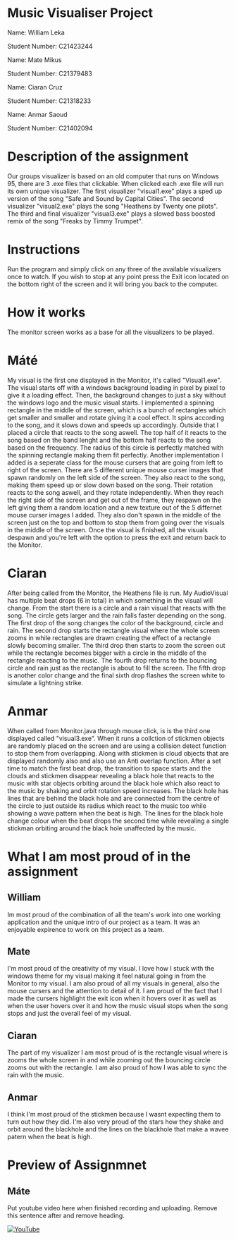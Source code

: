 # Music Visualiser Project

Name: William Leka

Student Number: C21423244

Name: Mate Mikus

Student Number: C21379483

Name: Ciaran Cruz

Student Number: C21318233

Name: Anmar Saoud

Student Number: C21402094


# Description of the assignment
Our groups visualizer is based on an old computer that runs on Windows 95, there are 3 .exe files that clickable. When clicked each .exe file will run its own unique visualizer. The first visualizer "visual1.exe" plays a sped up version of the song "Safe and Sound by Capital Cities". The second visualizer "visual2.exe" plays the song "Heathens by Twenty one pilots". The third and final visualizer "visual3.exe" plays a slowed bass boosted remix of the song "Freaks by Timmy Trumpet".

# Instructions
Run the program and simply click on any three of the available visualizers once to watch. If you wish to stop at any point press the Exit icon located on the bottom right of the screen and it will bring you back to the computer.

# How it works
The monitor screen works as a base for all the visualizers to be played.

# Máté
My visual is the first one displayed in the Monitor, it's called "Visual1.exe". The visual starts off with a windows background loading in pixel by pixel to give it a loading effect. Then, the background changes to just a sky without the windows logo and the music visual starts. I implemented a spinning rectangle in the middle of the screen, which is a bunch of rectangles which get smaller and smaller and rotate giving it a cool effect. It spins according to the song, and it slows down and speeds up accordingly. Outside that I placed a circle that reacts to the song aswell. The top half of it reacts to the song based on the band lenght and the bottom half reacts to the song based on the frequency. The radius of this circle is perfectly matched with the spinning rectangle making them fit perfectly. Another implementation I added is a seperate class for the mouse cursers that are going from left to right of the screen. There are 5 different unique mouse curser images that spawn randomly on the left side of the screen. They also react to the song, making them speed up or slow down based on the song. Their rotation reacts to the song aswell, and they rotate independently. When they reach the right side of the screen and get out of the frame, they respawn on the left giving them a random location and a new texture out of the 5 differnet mouse curser images I added. They also don't spawn in the middle of the screen just on the top and bottom to stop them from going over the visuals in the middle of the screen. Once the visual is finished, all the visuals despawn and you're left with the option to press the exit and return back to the Monitor.

# Ciaran
After being called from the Monitor, the Heathens file is run. My AudioVisual has multiple beat drops (6 in total) in which something in the visual will change. From the start there is a circle and a rain visual that reacts with the song. The circle gets larger and the rain falls faster depending on the song. The first drop of the song changes the color of the background, circle and rain. The second drop starts the rectangle visual where the whole screen zooms in while rectangles are drawn creating the effect of a rectangle slowly becoming smaller. The third drop then starts to zoom the screen out while the rectangle becomes bigger with a circle in the middle of the rectangle reacting to the music. The fourth drop returns to the bouncing circle and rain just as the rectangle is about to fill the screen. The fifth drop is another color change and the final sixth drop flashes the screen white to simulate a lightning strike.

# Anmar
When called from Monitor.java through mouse click, is is the third one displayed called "visual3.exe". When it runs a collction of stickmen objects are randomly placed on the screen and are using a collision detect function to stop them from overlapping. Along with stickmen is cloud objects that are displayed randomly also and also use an Anti overlap function. After a set time to match the first beat drop, the transition to space starts and the clouds and stickmen disappear revealing a black hole that reacts to the music with star objects orbiting around the black hole which also react to the music by shaking and orbit rotation speed increases. The black hole has lines that are behind the black hole and are connected from the centre of the circle to just outside its radius which react to the music too while showing a wave pattern when the beat is high. The lines for the black hole change colour when the beat drops the second time while revealing a single stickman orbiting around the black hole unaffected by the music.


# What I am most proud of in the assignment

## William
Im most proud of the combination of all the team's work into one working application and the unique intro of our project as a team. It was an enjoyable expirence to work on this project as a team.

## Mate
I'm most proud of the creativity of my visual. I love how I stuck with the windows theme for my visual making it feel natural going in from the Monitor to my visual. I am also proud of all my visuals in general, also the mouse cursers and the attention to detail of it. I am proud of the fact that I made the cursers highlight the exit icon when it hovers over it as well as when the user hovers over it and how the music visual stops when the song stops and just the overall feel of my visual.

## Ciaran
The part of my visualizer I am most proud of is the rectangle visual where is zooms the whole screen in and while zooming out the bouncing circle zooms out with the rectangle. I am also proud of how I was able to sync the rain with the music.

## Anmar
I think I'm most proud of the stickmen because I wasnt expecting them to turn out how they did. I'm also very proud of the stars how they shake and orbit around the blackhole and the lines on the blackhole that make a wavee patern when the beat is high.


# Preview of Assignmnet
## Máte
Put youtube video here when finished recording and uploading. Remove this sentence after and remove heading.



[![YouTube](http://img.youtube.com/vi/9iVh87XtL_4/0.jpg)](https://www.youtube.com/watch?v=J2kHSSFA4NU)

